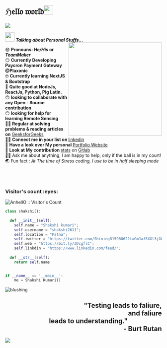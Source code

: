 <h1>ℌ𝔢𝔩𝔩𝔬 𝔴𝔬𝔯𝔩𝔡<img src= "https://media.tenor.com/images/2adfe94e69139f3e22623b61d375a7a7/tenor.gif" width= "30" height= "30" >
</h1>
<img src="https://user-images.githubusercontent.com/73097560/115834477-dbab4500-a447-11eb-908a-139a6edaec5c.gif">

<img src="https://media.giphy.com/media/ObNTw8Uzwy6KQ/giphy.gif" width="30px" >&nbsp;***Talking about Personal Stuffs...***
<img src="https://user-images.githubusercontent.com/82070760/159156745-9f5b2300-721b-4fed-b192-e30c31293990.gif" align="right" width="300px" >

 😎  <b>Pronouns: ***He/His*** or ***TeamMaker*** </b><br>
 😏  <b>Currently Developing Paycron Payment Gateway @Plaxonic</b><br>
 🤓  <b>Currently learning NextJS & Bootstrap</b><br>
 🥱  <b>Quite good at NodeJs, ReactJs, Python, Pig Latin.</b><br>
 🙃  <b>looking to collaborate with any Open - Source contribution</b><br>
 😶  <b>looking for help for learning Remote Sensing</b><br>
 😵‍💫  <b>Regular at solving problems & reading articles on</b> [GeeksforGeeks](https://auth.geeksforgeeks.org/user/shakshikumari215) <br>
 😵‍💫  <b>Connect me in your list on </b>[linkedin](https://www.linkedin.com/in/shakshi-kumari-prajapati-a01872203/) <br>
 🤭  <b>Have a look over My personal </b>[Portfolio Website](https://bit.ly/3DcgflC)<br>
 🤝  <b>Look at My contribution </b>[stats](https://github.com/shakshi2611/web) on [Gitlab](https://github.com/shakshi2611)<br>
 🙋‍♀️  Ask me about anything, I am happy to help, only if the ball is in my court!<br>
 🌏  Fun fact : *At The time of Stress coding, I use to be in half sleeping mode*<br><br><br><br>
 
<h3 align="left">Visitor's count :eyes:</h3>

<p align="left"><img src="https://profile-counter.glitch.me/{pagletladki}/count.svg" alt="AnhellO :: Visitor's Count" /></p>

```python
class shakshi():
    
  def __init__(self):
    self.name = "Shakshi kumari";
    self.username = "shakshi2611";
    self.location = "Patna";
    self.twitter = "https://twitter.com/Shining81598862?t=GmJaf5XGl3jGOcRrpR5eVA&s=09";
    self.web = "https://bit.ly/3DcgflC";
    self.linkdin = "https://www.linkedin.com/feed/";
  
  def __str__(self):
    return self.name
    

if __name__ == '__main__':
    me = Shakshi Kumari()
```

<span title="ℌ𝔦 𝔈𝔳𝔢𝔯𝔶𝔬𝔫𝔢 !">![blushing](https://user-images.githubusercontent.com/82070760/164959826-7b253610-a423-4060-bdc5-0a88ccca338c.gif)
</span>

<main role="main" class="main-content" id="main-content">
    <div class="titleCont">
        <h2 class="main-title" id="main-title" align="right">
            "Testing leads to faliure,<br><span style="padding-left:100px">and faliure </span><br><span style="padding-right:110px">leads to understanding."</span><br><span style="padding-left:-20px">- Burt Rutan</span>
        </h2>
    </div>
    <canvas id="noise" class="noise"></canvas>
  <div class="vignette"></div>
</main>


<img src="https://user-images.githubusercontent.com/73097560/115834477-dbab4500-a447-11eb-908a-139a6edaec5c.gif">

